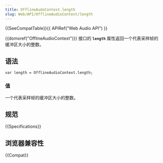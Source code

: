 ```yaml
---
title: OfflineAudoContext.length
slug: Web/API/OfflineAudioContext/length
---
```


{{SeeCompatTable}}{{ APIRef("Web Audio API") }}

{{domxref("OfflineAudioContext")}} 接口的 **`length`** 属性返回一个代表采样帧的缓冲区大小的整数。

## 语法

```plain
var length = OfflineAudioContext.length;
```

### 值

一个代表采样帧的缓冲区大小的整数。

## 规范

{{Specifications}}

## 浏览器兼容性

{{Compat}}
